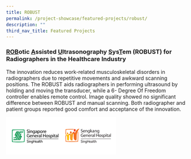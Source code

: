 ```yaml
---
title: ROBUST
permalink: /project-showcase/featured-projects/robust/
description: ""
third_nav_title: Featured Projects
---
```

### <u>ROB</u>otic <u>A</u>ssisted <u>U</u>ltrasonography <u>S</u>ys<u>T</u>em (ROBUST) for Radiographers in the Healthcare Industry 

The innovation reduces work-related musculoskeletal disorders in radiographers due to repetitive movements and awkward scanning positions. The ROBUST aids radiographers in performing ultrasound by holding and moving the transducer, while a 6- Degree Of Freedom controller enables remote control. Image quality showed no significant difference between ROBUST and manual scanning. Both radiographer and patient groups reported good comfort and acceptance of the innovation.

<img style="width:60%" src="/images/Featured%20Projects/ROBUST/robust%20logo.png">